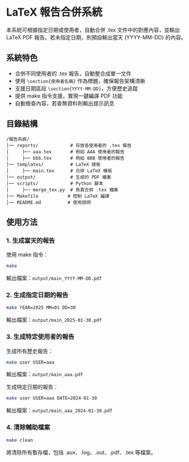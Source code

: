 # LaTeX 報告合併系統

本系統可根據指定日期或使用者，自動合併 .tex 文件中的對應內容，並輸出 LaTeX PDF 報告。若未指定日期，則預設輸出當天 (YYYY-MM-DD) 的內容。

## 系統特色

* 合併不同使用者的 .tex 報告，自動整合成單一文件
* 使用 `\section{使用者名稱}` 作為標題，確保報告架構清晰
* 支援日期區段 `\section{YYYY-MM-DD}`，方便歷史追蹤
* 提供 make 指令支援，實現一鍵編譯 PDF 功能
* 自動檢查內容，若查無資料則輸出提示訊息

## 目錄結構

```
/報告系統/
│── reports/            # 存放各使用者的 .tex 報告
│     ├── aaa.tex       # 例如 AAA 使用者的報告
│     ├── bbb.tex       # 例如 BBB 使用者的報告
│── templates/          # LaTeX 樣板
│     ├── main.tex      # 合併 LaTeX 模板
│── output/             # 生成的 PDF 檔案
│── scripts/            # Python 腳本
│     ├── merge_tex.py  # 負責合併 .tex 檔案
│── Makefile           # 控制 LaTeX 編譯
│── README.md          # 使用說明
```

## 使用方法

### 1. 生成當天的報告

使用 make 指令：
```bash
make
```

輸出檔案：`output/main_YYYY-MM-DD.pdf`

### 2. 生成指定日期的報告

```bash
make YEAR=2025 MM=01 DD=30
```

輸出檔案：`output/main_2025-01-30.pdf`

### 3. 生成特定使用者的報告

生成所有歷史報告：
```bash
make user USER=aaa
```
輸出檔案：`output/main_aaa.pdf`

生成特定日期的報告：
```bash
make user USER=aaa DATE=2024-01-30
```
輸出檔案：`output/main_aaa_2024-01-30.pdf`

### 4. 清除輔助檔案

```bash
make clean
```
將清除所有暫存檔，包括 .aux、.log、.out、.pdf、.tex 等檔案。